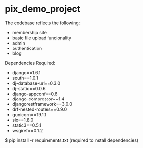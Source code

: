 <h1>pix_demo_project</h1>
</hr>
The codebase reflects the following:
<ul>
<li>membership site</li>
<li>basic file upload funcionality</li>
<li>admin</li>
<li>authentication</li>
<li>blog</li>
</ul>

Dependencies Required:
<ul>
<li>django==1.6.1</li>
<li>south==1.0.1</li>
<li>dj-database-url==0.3.0</li>
<li>dj-static==0.0.6</li>
<li>django-appconf==0.6</li>
<li>django-compressor==1.4</li>
<li>djangorestframework==3.0.0</li>
<li>drf-nested-routers==0.9.0</li>
<li>gunicorn==19.1.1</li>
<li>six==1.8.0</li>
<li>static3==0.5.1</li>
<li>wsgiref==0.1.2</li>
</ul>

$ pip install -r requirements.txt (required to install dependencies)
